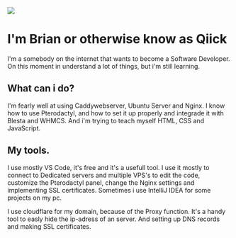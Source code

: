 ![](img1.png)


# I'm Brian or otherwise know as Qiick
I'm a somebody on the internet that wants to become a Software Developer.
On this moment in understand a lot of things, but i'm still learning. 

## What can i do?
I'm fearly well at using Caddywebserver, Ubuntu Server and Nginx. 
I know how to use Pterodactyl, and how to set it up properly and integrade it with Blesta and WHMCS.
And i'm trying to teach myself HTML, CSS and JavaScript.


## My tools.
I use mostly VS Code, it's free and it's a usefull tool. I use it mostly to connect to Dedicated servers and multiple VPS's to edit the code, customize the Pterodactyl panel, change the Nginx settings and implementing SSL certificates. 
Sometimes i use IntelliJ IDEA for some projects on my pc.

I use cloudflare for my domain, because of the Proxy function. It's a handy tool to easly hide the ip-adress of an server. And setting up DNS records and making SSL certificates.
